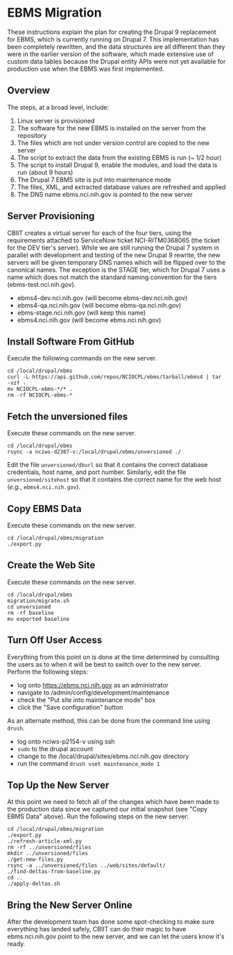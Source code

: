 # EBMS Migration

These instructions explain the plan for creating the Drupal 9 replacement
for EBMS, which is currently running on Drupal 7. This implementation has
been completely rewritten, and the data structures are all different than
they were in the earlier version of the software, which made extensive
use of custom data tables because the Drupal entity APIs were not yet
available for production use when the EBMS was first implemented.

## Overview

The steps, at a broad level, include:

1. Linux server is provisioned
2. The software for the new EBMS is installed on the server from the repository
3. The files which are not under version control are copied to the new server
4. The script to extract the data from the existing EBMS is run (~ 1/2 hour)
5. The script to install Drupal 9, enable the modules, and load the data is run (about 9 hours)
6. The Drupal 7 EBMS site is put into maintenance mode
7. The files, XML, and extracted database values are refreshed and applied
8. The DNS name ebms.nci.nih.gov is pointed to the new server

## Server Provisioning

CBIIT creates a virtual server for each of the four tiers, using the
requirements attached to ServiceNow ticket NCI-RITM0368065 (the ticket
for the DEV tier's server). While we are still running the Drupal 7
system in parallel with development and testing of the new Drupal 9
rewrite, the new servers will be given temporary DNS names which will
be flipped over to the canonical names. The exception is the STAGE
tier, which for Drupal 7 uses a name which does not match the standard
naming convention for the tiers (ebms-test.nci.nih.gov).

* ebms4-dev.nci.nih.gov (will become ebms-dev.nci.nih.gov)
* ebms4-qa.nci.nih.gov (will become ebms-qa.nci.nih.gov)
* ebms-stage.nci.nih.gov (will keep this name)
* ebms4.nci.nih.gov (will become ebms.nci.nih.gov)

## Install Software From GitHub

Execute the following commands on the new server.

```
cd /local/drupal/ebms
curl -L https://api.github.com/repos/NCIOCPL/ebms/tarball/ebms4 | tar -xzf -
mv NCIOCPL-ebms-*/* .
rm -rf NCIOCPL-ebms-*
```

## Fetch the unversioned files

Execute these commands on the new server.

```
cd /local/drupal/ebms
rsync -a nciws-d2387-v:/local/drupal/ebms/unversioned ./
```

Edit the file `unversioned/dburl` so that it contains the correct database credentials, host name, and port number. Similarly, edit the file `unversioned/sitehost` so that it contains the correct name for the web host (_e.g._, `ebms4.nci.nih.gov`).

## Copy EBMS Data

Execute these commands on the new server.

```
cd /local/drupal/ebms/migration
./export.py
```

## Create the Web Site

Execute these commands on the new server.

```
cd /local/drupal/ebms
migration/migrate.sh
cd unversioned
rm -rf baseline
mv exported baseline
```

## Turn Off User Access

Everything from this point on is done at the time determined by consulting the users as to when it will be best to switch over to the new server. Perform the following steps:

* log onto https://ebms.nci.nih.gov as an administrator
* navigate to /admin/config/development/maintenance
* check the "Put site into maintenance mode" box
* click the "Save configuration" button

As an alternate method, this can be done from the command line using `drush`.

* log onto nciws-p2154-v using ssh
* `sudo` to the drupal account
* change to the /local/drupal/sites/ebms.nci.nih.gov directory
* run the command `drush vset maintenance_mode 1`

## Top Up the New Server

At this point we need to fetch all of the changes which have been made to the production data since we captured our initial snapshot (see "Copy EBMS Data" above). Run the following steps on the new server:

```
cd /local/drupal/ebms/migration
./export.py
./refresh-article-xml.py
rm -rf ../unversioned/files
mkdir ../unversioned/files
./get-new-files.py
rsync -a ../unversioned/files ../web/sites/default/
./find-deltas-from-baseline.py
cd ..
./apply-deltas.sh
```

## Bring the New Server Online

After the development team has done some spot-checking to make sure everything has landed safely, CBIIT can do their magic to have ebms.nci.nih.gov point to the new server, and we can let the users know it's ready.
